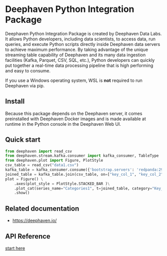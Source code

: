 
# Deephaven Python Integration Package

Deephaven Python Integration Package is created by Deephaven Data Labs. It allows Python developers, including data
scientists, to access data, run queries, and execute Python scripts directly inside Deephaven data servers to achieve
maximum performance. By taking advantage of the unique streaming table capability of Deephaven and its many data ingestion
facilities (Kafka, Parquet, CSV, SQL, etc.), Python developers can quickly put together a real-time data processing pipeline
that is high performing and easy to consume.

If you use a Windows operating system, WSL is **not** required to run Deephaven via pip.

## Install

Because this package depends on the Deephaven server, it comes preinstalled with Deephaven Docker images and is made 
available at runtime in the Python console in the Deephaven Web UI.

## Quick start

```python
from deephaven import read_csv
from deephaven.stream.kafka.consumer import kafka_consumer, TableType
from deephaven.plot import Figure, PlotStyle
csv_table = read_csv("data1.csv")
kafka_table = kafka_consumer.consume({'bootstrap.servers': 'redpanda:29092'}, topic='realtime_feed', table_type=TableType.Append)
joined_table = kafka_table.join(csv_table, on=["key_col_1", "key_col_2"], joins=["data_col1"])
plot = Figure() \
    .axes(plot_style = PlotStyle.STACKED_BAR )\
    .plot_cat(series_name="Categories1", t=joined_table, category="Key_col_1", y = "data_col1") \
    .show()
```

## Related documentation

* https://deephaven.io/

## API Reference

[start here](https://deephaven.io/core/pydoc/)
